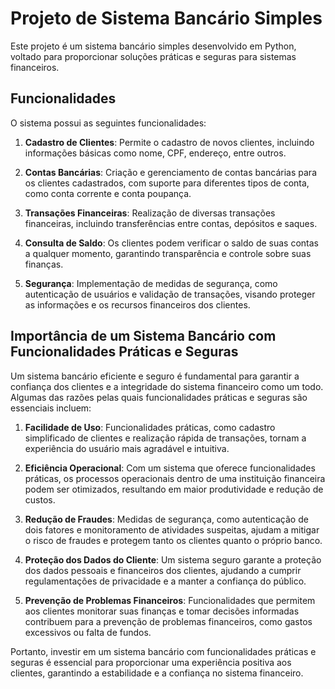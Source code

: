 # Projeto de Sistema Bancário Simples

Este projeto é um sistema bancário simples desenvolvido em Python, voltado para proporcionar soluções práticas e seguras para sistemas financeiros. 

## Funcionalidades

O sistema possui as seguintes funcionalidades:

1. **Cadastro de Clientes**: Permite o cadastro de novos clientes, incluindo informações básicas como nome, CPF, endereço, entre outros.

2. **Contas Bancárias**: Criação e gerenciamento de contas bancárias para os clientes cadastrados, com suporte para diferentes tipos de conta, como conta corrente e conta poupança.

3. **Transações Financeiras**: Realização de diversas transações financeiras, incluindo transferências entre contas, depósitos e saques.

4. **Consulta de Saldo**: Os clientes podem verificar o saldo de suas contas a qualquer momento, garantindo transparência e controle sobre suas finanças.

5. **Segurança**: Implementação de medidas de segurança, como autenticação de usuários e validação de transações, visando proteger as informações e os recursos financeiros dos clientes.

## Importância de um Sistema Bancário com Funcionalidades Práticas e Seguras

Um sistema bancário eficiente e seguro é fundamental para garantir a confiança dos clientes e a integridade do sistema financeiro como um todo. Algumas das razões pelas quais funcionalidades práticas e seguras são essenciais incluem:

1. **Facilidade de Uso**: Funcionalidades práticas, como cadastro simplificado de clientes e realização rápida de transações, tornam a experiência do usuário mais agradável e intuitiva.

2. **Eficiência Operacional**: Com um sistema que oferece funcionalidades práticas, os processos operacionais dentro de uma instituição financeira podem ser otimizados, resultando em maior produtividade e redução de custos.

3. **Redução de Fraudes**: Medidas de segurança, como autenticação de dois fatores e monitoramento de atividades suspeitas, ajudam a mitigar o risco de fraudes e protegem tanto os clientes quanto o próprio banco.

4. **Proteção dos Dados do Cliente**: Um sistema seguro garante a proteção dos dados pessoais e financeiros dos clientes, ajudando a cumprir regulamentações de privacidade e a manter a confiança do público.

5. **Prevenção de Problemas Financeiros**: Funcionalidades que permitem aos clientes monitorar suas finanças e tomar decisões informadas contribuem para a prevenção de problemas financeiros, como gastos excessivos ou falta de fundos.

Portanto, investir em um sistema bancário com funcionalidades práticas e seguras é essencial para proporcionar uma experiência positiva aos clientes, garantindo a estabilidade e a confiança no sistema financeiro.
